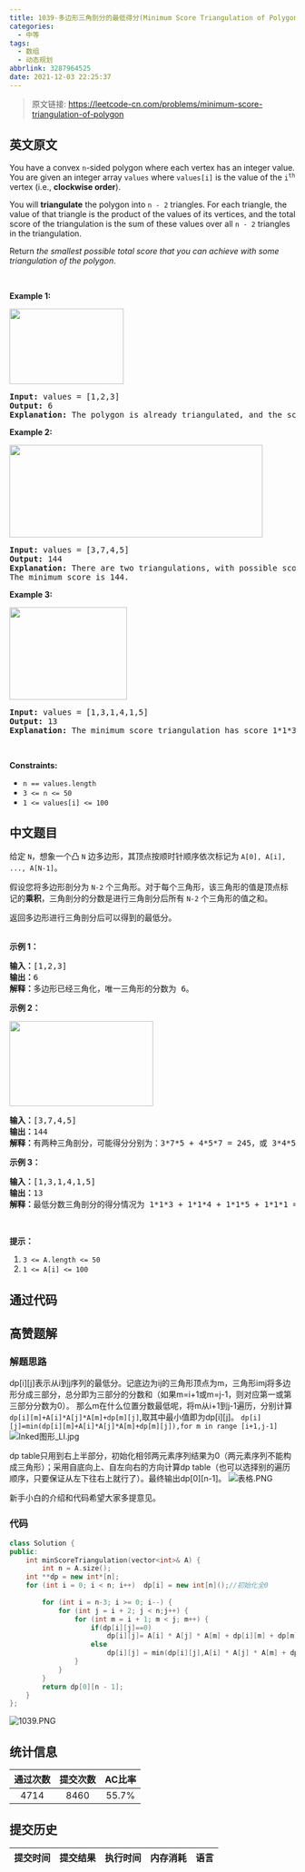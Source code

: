 ```yaml
---
title: 1039-多边形三角剖分的最低得分(Minimum Score Triangulation of Polygon)
categories:
  - 中等
tags:
  - 数组
  - 动态规划
abbrlink: 3287964525
date: 2021-12-03 22:25:37
---
```


> 原文链接: https://leetcode-cn.com/problems/minimum-score-triangulation-of-polygon


## 英文原文
<div><p>You have a convex <code>n</code>-sided polygon where each vertex has an integer value. You are given an integer array <code>values</code> where <code>values[i]</code> is the value of the <code>i<sup>th</sup></code> vertex (i.e., <strong>clockwise order</strong>).</p>

<p>You will <strong>triangulate</strong> the polygon into <code>n - 2</code> triangles. For each triangle, the value of that triangle is the product of the values of its vertices, and the total score of the triangulation is the sum of these values over all <code>n - 2</code> triangles in the triangulation.</p>

<p>Return <em>the smallest possible total score that you can achieve with some triangulation of the polygon</em>.</p>

<p>&nbsp;</p>
<p><strong>Example 1:</strong></p>
<img alt="" src="https://assets.leetcode.com/uploads/2021/02/25/shape1.jpg" style="width: 201px; height: 133px;" />
<pre>
<strong>Input:</strong> values = [1,2,3]
<strong>Output:</strong> 6
<strong>Explanation:</strong> The polygon is already triangulated, and the score of the only triangle is 6.
</pre>

<p><strong>Example 2:</strong></p>
<img alt="" src="https://assets.leetcode.com/uploads/2021/02/25/shape2.jpg" style="width: 446px; height: 163px;" />
<pre>
<strong>Input:</strong> values = [3,7,4,5]
<strong>Output:</strong> 144
<strong>Explanation:</strong> There are two triangulations, with possible scores: 3*7*5 + 4*5*7 = 245, or 3*4*5 + 3*4*7 = 144.
The minimum score is 144.
</pre>

<p><strong>Example 3:</strong></p>
<img alt="" src="https://assets.leetcode.com/uploads/2021/02/25/shape3.jpg" style="width: 207px; height: 163px;" />
<pre>
<strong>Input:</strong> values = [1,3,1,4,1,5]
<strong>Output:</strong> 13
<strong>Explanation:</strong> The minimum score triangulation has score 1*1*3 + 1*1*4 + 1*1*5 + 1*1*1 = 13.
</pre>

<p>&nbsp;</p>
<p><strong>Constraints:</strong></p>

<ul>
	<li><code>n == values.length</code></li>
	<li><code>3 &lt;= n &lt;= 50</code></li>
	<li><code>1 &lt;= values[i] &lt;= 100</code></li>
</ul>
</div>

## 中文题目
<div><p>给定&nbsp;<code>N</code>，想象一个凸&nbsp;<code>N</code>&nbsp;边多边形，其顶点按顺时针顺序依次标记为&nbsp;<code>A[0], A[i], ..., A[N-1]</code>。</p>

<p>假设您将多边形剖分为 <code>N-2</code> 个三角形。对于每个三角形，该三角形的值是顶点标记的<strong>乘积</strong>，三角剖分的分数是进行三角剖分后所有 <code>N-2</code> 个三角形的值之和。</p>

<p>返回多边形进行三角剖分后可以得到的最低分。<br>
&nbsp;</p>

<ol>
</ol>

<p><strong>示例 1：</strong></p>

<pre><strong>输入：</strong>[1,2,3]
<strong>输出：</strong>6
<strong>解释：</strong>多边形已经三角化，唯一三角形的分数为 6。
</pre>

<p><strong>示例 2：</strong></p>

<p><img alt="" src="https://assets.leetcode-cn.com/aliyun-lc-upload/uploads/2019/05/03/minimum-score-triangulation-of-polygon-1.png" style="height: 150px; width: 253px;"></p>

<pre><strong>输入：</strong>[3,7,4,5]
<strong>输出：</strong>144
<strong>解释：</strong>有两种三角剖分，可能得分分别为：3*7*5 + 4*5*7 = 245，或 3*4*5 + 3*4*7 = 144。最低分数为 144。
</pre>

<p><strong>示例 3：</strong></p>

<pre><strong>输入：</strong>[1,3,1,4,1,5]
<strong>输出：</strong>13
<strong>解释：</strong>最低分数三角剖分的得分情况为 1*1*3 + 1*1*4 + 1*1*5 + 1*1*1 = 13。
</pre>

<p>&nbsp;</p>

<p><strong>提示：</strong></p>

<ol>
	<li><code>3 &lt;= A.length &lt;= 50</code></li>
	<li><code>1 &lt;= A[i] &lt;= 100</code></li>
</ol>
</div>

## 通过代码
<RecoDemo>
</RecoDemo>


## 高赞题解
### 解题思路
dp[i][j]表示从i到j序列的最低分。记底边为ij的三角形顶点为m，三角形imj将多边形分成三部分，总分即为三部分的分数和（如果m=i+1或m=j-1，则对应第一或第三部分分数为0）。
那么m在什么位置分数最低呢，将m从i+1到j-1遍历，分别计算`dp[i][m]+A[i]*A[j]*A[m]+dp[m][j]`,取其中最小值即为dp[i][j]。
`dp[i][j]=min(dp[i][m]+A[i]*A[j]*A[m]+dp[m][j]),for m in range [i+1,j-1]`
![Inked图形_LI.jpg](../images/minimum-score-triangulation-of-polygon-0.jpg)

dp table只用到右上半部分，初始化相邻两元素序列结果为0（两元素序列不能构成三角形）；采用自底向上、自左向右的方向计算dp table（也可以选择别的遍历顺序，只要保证从左下往右上就行了）。最终输出dp[0][n-1]。
![表格.PNG](../images/minimum-score-triangulation-of-polygon-1.png)

新手小白的介绍和代码希望大家多提意见。


### 代码

```cpp
class Solution {                                                                                                                                                                                               
public:
    int minScoreTriangulation(vector<int>& A) {
        int n = A.size();
	int **dp = new int*[n];
	for (int i = 0; i < n; i++)  dp[i] = new int[n]();//初始化全0
        
        for (int i = n-3; i >= 0; i--) {
            for (int j = i + 2; j < n;j++) {
                for (int m = i + 1; m < j; m++) {
                    if(dp[i][j]==0) 
                        dp[i][j]= A[i] * A[j] * A[m] + dp[i][m] + dp[m][j];
                    else 
                        dp[i][j] = min(dp[i][j],A[i] * A[j] * A[m] + dp[i][m] + dp[m][j]);
                }
            }
        }
        return dp[0][n - 1];
    }
};
```
![1039.PNG](../images/minimum-score-triangulation-of-polygon-2.png)



## 统计信息
| 通过次数 | 提交次数 | AC比率 |
| :------: | :------: | :------: |
|    4714    |    8460    |   55.7%   |

## 提交历史
| 提交时间 | 提交结果 | 执行时间 |  内存消耗  | 语言 |
| :------: | :------: | :------: | :--------: | :--------: |
